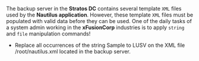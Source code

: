 The backup server in the **Stratos DC** contains several template `XML` files used by the **Nautilus application**. However, these template `XML` files must be populated with valid data before they can be used. One of the daily tasks of a system admin working in the **xFusionCorp** industries is to apply `string` and `file` manipulation commands!

- Replace all occurrences of the string Sample to LUSV on the XML file /root/nautilus.xml located in the backup server.